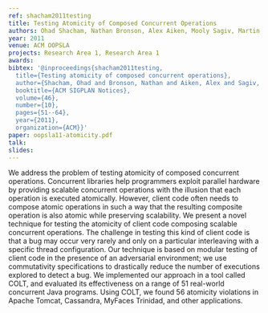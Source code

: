 ```yaml
---
ref: shacham2011testing
title: Testing Atomicity of Composed Concurrent Operations
authors: Ohad Shacham, Nathan Bronson, Alex Aiken, Mooly Sagiv, Martin Vechev and Eran Yahav   
year: 2011
venue: ACM OOPSLA
projects: Research Area 1, Research Area 1
awards:
bibtex: '@inproceedings{shacham2011testing,
  title={Testing atomicity of composed concurrent operations},
  author={Shacham, Ohad and Bronson, Nathan and Aiken, Alex and Sagiv, Mooly and Vechev, Martin and Yahav, Eran},
  booktitle={ACM SIGPLAN Notices},
  volume={46},
  number={10},
  pages={51--64},
  year={2011},
  organization={ACM}}'
paper: oopsla11-atomicity.pdf
talk: 
slides: 
---
```


We address the problem of testing atomicity of composed concurrent operations. Concurrent libraries help programmers exploit parallel hardware by providing scalable concurrent operations with the illusion that each operation is executed atomically. However, client code often needs to compose atomic operations in such a way that the resulting composite operation is also atomic while preserving scalability. We present a novel technique for testing the atomicity of client code composing scalable concurrent operations. The challenge in testing this kind of client code is that a bug may occur very rarely and only on a particular interleaving with a specific thread configuration. Our technique is based on modular testing of client code in the presence of an adversarial environment; we use commutativity specifications to drastically reduce the number of executions explored to detect a bug. We implemented our approach in a tool called COLT, and evaluated its effectiveness on a range of 51 real-world concurrent Java programs. Using COLT, we found 56 atomicity violations in Apache Tomcat, Cassandra, MyFaces Trinidad, and other applications.